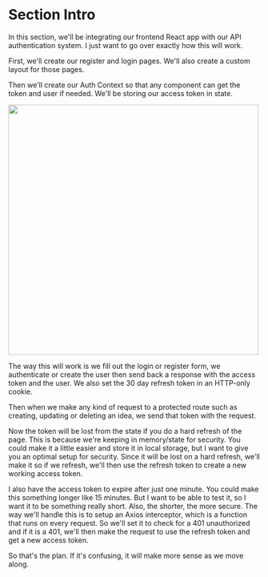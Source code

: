 # Section Intro

In this section, we'll be integrating our frontend React app with our API authentication system. I just want to go over exactly how this will work.

First, we'll create our register and login pages. We'll also create a custom layout for those pages.

Then we'll create our Auth Context so that any component can get the token and user if needed. We'll be storing our access token in state.

<img src="../images/refresh-token.png" width="500" />

The way this will work is we fill out the login or register form, we authenticate or create the user then send back a response with the access token and the user. We also set the 30 day refresh token in an HTTP-only cookie.

Then when we make any kind of request to a protected route such as creating, updating or deleting an idea, we send that token with the request. 

Now the token will be lost from the state if you do a hard refresh of the page. This is because we're keeping in memory/state for security. You could make it a little easier and store it in local storage, but I want to give you an optimal setup for security. Since it will be lost on a hard refresh, we'll make it so if we refresh, we'll then use the refresh token to create a new working access token.

I also have the access token to expire after just one minute. You could make this something longer like 15 minutes. But I want to be able to test it, so I want it to be something really short. Also, the shorter, the more secure. The way we'll handle this is to setup an Axios interceptor, which is a function that runs on every request. So we'll set it to check for a 401 unauthorized and if it is a 401, we'll then make the request to use the refresh token and get a new access token.

So that's the plan. If it's confusing, it will make more sense as we move along.

